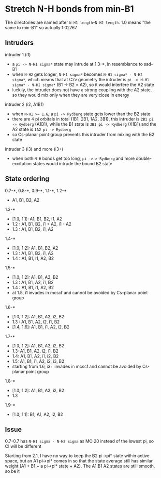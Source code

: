 # Stretch N-H bonds from min-B1
The directories are named after `N-H1 length`-`N-H2 length`. 1.0 means "the same to min-B1" so actually 1.02767

## Intruders
intruder 1 (i1)
* a `pi -> N-H1 sigma*` state may intrude at 1.3-*, in resemblance to sad-B1
* when `N-H2` gets longer, `N-H1 sigma*` becomes `N-H1 sigma* - N-H2 sigma*`, which means that at C2v geometry the intruder is `pi -> N-H1 sigma* - N-H2 sigma*` (B1 -> B2 = A2), so it would interfere the A2 state
* luckily, the intruder does not have a strong coupling with the A2 state, so they would mix only when they are very close in energy

intruder 2 (i2, A1B1)
* when `N-H1 >= 1.6`, a `pi -> Rydberg` state gets lower than the B2 state
* there are 4 pi orbitals in total (1B1, 2B1, 1A2, 3B1), this intruder is `2B1 pi -> Rydberg` (A1B1), while the B1 state is `3B1 pi -> Rydberg` (X1B1) and the A2 state is `1A2 pi -> Rydberg`
* so Cs-planar point group prevents this intruder from mixing with the B2 state

intruder 3 (i3) and more (i3+)
* when both `N-H` bonds get too long, `pi ->-> Rydberg` and more double-excitation states would intrude the bound B2 state

## State ordering
0.7-\*, 0.8-\*, 0.9-\*, 1.1-\*, 1.2-\*
* A1, B1, B2, A2

1.3-*
* [1.0, 1.1]: A1, B1, B2, i1, A2
* 1.2       : A1, B1, B2, i1 + A2, i1 - A2
* 1.3       : A1, B1, B2, i1, A2

1.4-*
* [1.0, 1.2]: A1, B1, B2, A2
* 1.3       : A1, B1, B2, i1, A2
* 1.4       : A1, B1, i1, A2, B2

1.5-*
* [1.0, 1.2]: A1, B1, A2, B2
* 1.3       : A1, B1, A2, i1, B2
* 1.4       : A1, B1, i1, A2, B2
* at 1.5, i1 invades in mcscf and cannot be avoided by Cs-planar point group

1.6-*
* [1.0, 1.2]: A1, B1, A2, i2, B2
* 1.3       : A1, B1, A2, i2, i1, B2
* [1.4, 1.6]: A1, B1, i1, A2, i2, B2

1.7-*
* [1.0, 1.2]: A1, B1, A2, i2, B2
* 1.3: A1, B1, A2, i2, i1, B2
* 1.4: A1, B1, A2, i1, i2, B2
* 1.5: A1, B1, i1, A2, i2, i3, B2
* starting from 1.6, i3+ invades in mcscf and cannot be avoided by Cs-planar point group

1.8-*
* [1.0, 1.2]: A1, B1, A2, i2, B2
* 1.3

1.9-*
* [1.0, 1.1]: B1, A1, A2, i2, B2

## Issue
0.7-0.7 has `N-H1 sigma - N-H2 sigma` as MO 20 instead of the lowest pi, so CI will be different

Starting from 2.1, I have no way to keep the B2 pi->pi* state within active space, but an A1 pi->pi* comes in so that the state average still has similar weight (A1 + B1 + a pi->pi* state + A2). The A1 B1 A2 states are still smooth, so be it
